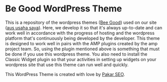 # Be Good WordPress Theme
This is a repository of the wordpress themes ([Bee Good](https://github.com/viamagz/be-good)) used on our site ([aus usaha saya](https://aus.co.id/)). Here, we develop it so that it's always up-to-date and can work well in accordance with the progress of hosting and the wordpress platform that's continuously being developed by the developer. This theme is designed to work well in pairs with the AMP plugins created by the amp project team. So, using the plugin mentioned above is something that must be done if you use this wordpress theme. You also need to install the Classic Widget plugin so that your activities in setting up widgets on your wordpress site that use this theme can run well and quickly.

This WordPress Theme is created with love by [Pakar SEO](https://chrome.google.com/webstore/detail/pakar-seo/flfpakafaeonkjmalhfdhenkanhbegci?hl=id).

